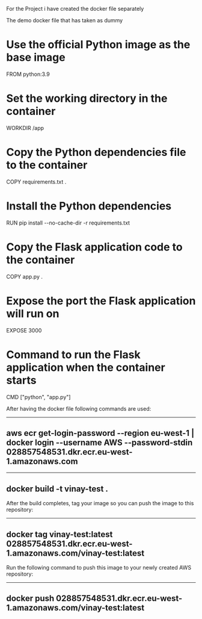 For the Project i have created the docker file separately 

The demo docker file that has taken as dummy 

# Use the official Python image as the base image
FROM python:3.9
# Set the working directory in the container
WORKDIR /app
# Copy the Python dependencies file to the container
COPY requirements.txt .
# Install the Python dependencies
RUN pip install --no-cache-dir -r requirements.txt
# Copy the Flask application code to the container
COPY app.py .
# Expose the port the Flask application will run on
EXPOSE 3000
# Command to run the Flask application when the container starts
CMD ["python", "app.py"]

After having the docker file following commands are used:

-----------------------------------------------------------------------------------------------------------------------------------------
aws ecr get-login-password --region eu-west-1 | docker login --username AWS --password-stdin 028857548531.dkr.ecr.eu-west-1.amazonaws.com
-------------------------------------------------------------------------------------------------------------------------------------------

---------------------------
docker build -t vinay-test .
---------------------------

After the build completes, tag your image so you can push the image to this repository:

------------------------------------------------------------------------------------------
docker tag vinay-test:latest 028857548531.dkr.ecr.eu-west-1.amazonaws.com/vinay-test:latest
-------------------------------------------------------------------------------------------

Run the following command to push this image to your newly created AWS repository:

-----------------------------------------------------------------------------
docker push 028857548531.dkr.ecr.eu-west-1.amazonaws.com/vinay-test:latest
----------------------------------------------------------------------------
